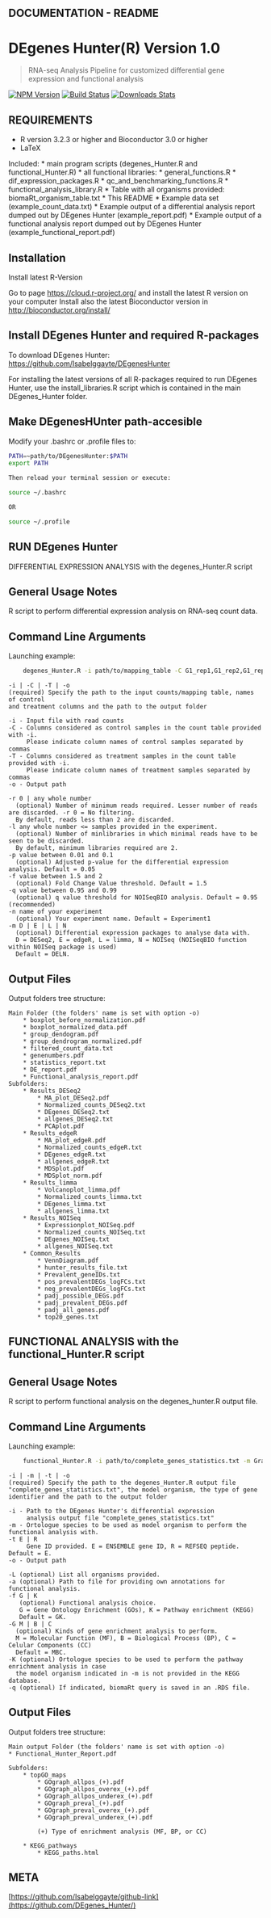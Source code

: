 ## DOCUMENTATION - README


# DEgenes Hunter(R) Version 1.0 
> RNA-seq Analysis Pipeline for customized differential gene expression and functional analysis

[![NPM Version][npm-image]][npm-url]
[![Build Status][travis-image]][travis-url]
[![Downloads Stats][npm-downloads]][npm-url]


## REQUIREMENTS

* R version 3.2.3 or higher and Bioconductor 3.0 or higher
* LaTeX 	

Included:
	* main program scripts (degenes_Hunter.R and functional_Hunter.R)
	* all functional libraries:
		* general_functions.R
		* dif_expression_packages.R
		* qc_and_benchmarking_functions.R
		* functional_analysis_library.R
	* Table with all organisms provided: biomaRt_organism_table.txt
	* This README
	* Example data set (example_count_data.txt)
	* Example output of a differential analysis report dumped out by DEgenes Hunter (example_report.pdf)
	* Example output of a functional analysis report dumped out by DEgenes Hunter (example_functional_report.pdf)



## Installation


Install latest R-Version

Go to page https://cloud.r-project.org/ and install the latest R version on your computer
Install also the latest Bioconductor version in http://bioconductor.org/install/


## Install DEgenes Hunter and required R-packages


To download DEgenes Hunter: https://github.com/Isabelggayte/DEgenesHunter

For installing the latest versions of all R-packages required to run DEgenes Hunter, use the install_libraries.R script which is contained in the main DEgenes_Hunter folder. 



## Make DEgenesHUnter path-accesible

Modify your .bashrc or .profile files to:

```sh
PATH=~path/to/DEgenesHunter:$PATH
export PATH

Then reload your terminal session or execute:

source ~/.bashrc

OR

source ~/.profile
```



## RUN DEgenes Hunter


DIFFERENTIAL EXPRESSION ANALYSIS with the degenes_Hunter.R script



## General Usage Notes

R script to perform differential expression analysis on RNA-seq count data. 



## Command Line Arguments


Launching example: 

```sh
	degenes_Hunter.R -i path/to/mapping_table -C G1_rep1,G1_rep2,G1_rep3 -T G2_rep1,G2_rep2,G2_rep3 -o path/to/output
```


	-i | -C | -T | -o 
	(required) Specify the path to the input counts/mapping table, names of control 
	and treatment columns and the path to the output folder

	-i - Input file with read counts
	-C - Columns considered as control samples in the count table provided with -i. 
		 Please indicate column names of control samples separated by commas
	-T - Columns considered as treatment samples in the count table provided with -i. 
		 Please indicate column names of treatment samples separated by commas
	-o - Output path

	-r 0 | any whole number
	  (optional) Number of minimum reads required. Lesser number of reads are discarded. -r 0 = No filtering. 
	  By default, reads less than 2 are discarded.
	-l any whole number <= samples provided in the experiment.
	  (optional) Number of minlibraries in which minimal reads have to be seen to be discarded. 
	  By default, minimum libraries required are 2.
	-p value between 0.01 and 0.1
	  (optional) Adjusted p-value for the differential expression analysis. Default = 0.05
	-f value between 1.5 and 2
	  (optional) Fold Change Value threshold. Default = 1.5
	-q value between 0.95 and 0.99
	  (optional) q value threshold for NOISeqBIO analysis. Default = 0.95 (recommended)
	-n name of your experiment
	  (optional) Your experiment name. Default = Experiment1
	-m D | E | L | N
	  (optional) Differential expression packages to analyse data with.
	  D = DESeq2, E = edgeR, L = limma, N = NOISeq (NOISeqBIO function within NOISeq package is used)
	  Default = DELN.




## Output Files


Output folders tree structure:
	
	Main Folder (the folders' name is set with option -o)
		* boxplot_before_normalization.pdf
		* boxplot_normalized_data.pdf
		* group_dendogram.pdf
		* group_dendrogram_normalized.pdf
		* filtered_count_data.txt
		* genenumbers.pdf
		* statistics_report.txt
		* DE_report.pdf
		* Functional_analysis_report.pdf
	Subfolders:
		* Results_DESeq2
			* MA_plot_DESeq2.pdf
			* Normalized_counts_DESeq2.txt
			* DEgenes_DESeq2.txt
			* allgenes_DESeq2.txt
			* PCAplot.pdf
		* Results_edgeR
			* MA_plot_edgeR.pdf
			* Normalized_counts_edgeR.txt
			* DEgenes_edgeR.txt
			* allgenes_edgeR.txt
			* MDSplot.pdf
			* MDSplot_norm.pdf
		* Results_limma
			* Volcanoplot_limma.pdf
			* Normalized_counts_limma.txt
			* DEgenes_limma.txt
			* allgenes_limma.txt
		* Results_NOISeq
			* Expressionplot_NOISeq.pdf
			* Normalized_counts_NOISeq.txt
			* DEgenes_NOISeq.txt
			* allgenes_NOISeq.txt
		* Common_Results
			* VennDiagram.pdf
			* hunter_results_file.txt
			* Prevalent_geneIDs.txt
			* pos_prevalentDEGs_logFCs.txt
			* neg_prevalentDEGs_logFCs.txt
			* padj_possible_DEGs.pdf
			* padj_prevalent_DEGs.pdf
			* padj_all_genes.pdf
			* top20_genes.txt





## FUNCTIONAL ANALYSIS with the functional_Hunter.R script


## General Usage Notes

R script to perform functional analysis on the degenes_hunter.R output file. 




## Command Line Arguments


Launching example: 

```sh
	functional_Hunter.R -i path/to/complete_genes_statistics.txt -m Grapevine -t E -o path/to/output
```

	-i | -m | -t | -o 
	(required) Specify the path to the degenes_Hunter.R output file "complete_genes_statistics.txt", the model organism, the type of gene identifier and the path to the output folder

	-i - Path to the DEgenes Hunter's differential expression 
		 analysis output file "complete_genes_statistics.txt"
	-m - Ortologue species to be used as model organism to perform the functional analysis with.
	-t E | R
		 Gene ID provided. E = ENSEMBLE gene ID, R = REFSEQ peptide. Default = E.
	-o - Output path

	-L (optional) List all organisms provided.
	-a (optional) Path to file for providing own annotations for functional analysis.
	-f G | K 
	   (optional) Functional analysis choice.
	   G = Gene Ontology Enrichment (GOs), K = Pathway enrichment (KEGG)
	   Default = GK.
	-G M | B | C
	  (optional) Kinds of gene enrichment analysis to perform.
	  M = Molecular Function (MF), B = Biological Process (BP), C = Celular Components (CC)
	  Default = MBC.
	-K (optional) Ortologue species to be used to perform the pathway enrichment analysis in case
	  the model organism indicated in -m is not provided in the KEGG database.
	-q (optional) If indicated, biomaRt query is saved in an .RDS file.




## Output Files



Output folders tree structure:
	
	Main output Folder (the folders' name is set with option -o)
	* Functional_Hunter_Report.pdf

	Subfolders:
		* topGO_maps
			* GOgraph_allpos_(+).pdf
			* GOgraph_allpos_overex_(+).pdf
			* GOgraph_allpos_underex_(+).pdf
			* GOgraph_preval_(+).pdf
			* GOgraph_preval_overex_(+).pdf
			* GOgraph_preval_underex_(+).pdf

			(+) Type of enrichment analysis (MF, BP, or CC)

		* KEGG_pathways
			* KEGG_paths.html


## META

[https://github.com/Isabelggayte/github-link](https://github.com/DEgenes_Hunter/)


[npm-image]: https://img.shields.io/npm/v/datadog-metrics.svg?style=flat-square
[npm-url]: https://npmjs.org/package/datadog-metrics
[npm-downloads]: https://img.shields.io/npm/dm/datadog-metrics.svg?style=flat-square
[travis-image]: https://img.shields.io/travis/dbader/node-datadog-metrics/master.svg?style=flat-square
[travis-url]: https://travis-ci.org/dbader/node-datadog-metrics



